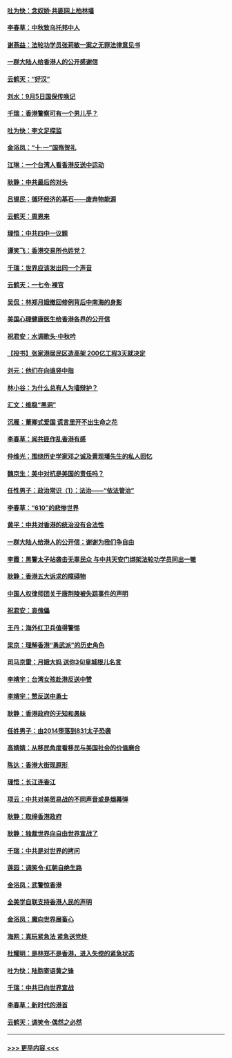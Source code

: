 #### [吐为快：念奴娇‧共匪网上柏林墙](../pages/nsc993/n11519122.md?t=09140301) 
#### [李春草：中秋致乌托邦中人](../pages/nsc993/n11518776.md?t=09140301) 
#### [谢燕益：法轮功学员张莉敏一案之无罪法律意见书](../pages/nsc993/n11517600.md?t=09140301) 
#### [一群大陆人给香港人的公开感谢信](../pages/nsc993/n11514797.md?t=09140301) 
#### [云鹤天：“好汉”](../pages/nsc993/n11513536.md?t=09140301) 
#### [刘水：9月5日国保传唤记](../pages/nsc993/n11513460.md?t=09140301) 
#### [千瑞：香港警察可有一个男儿乎？](../pages/nsc993/n11513109.md?t=09140301) 
#### [吐为快：李文足探监](../pages/nsc993/n11509622.md?t=09140301) 
#### [金浴凤：“十‧一”国殇贺礼](../pages/nsc993/n11509593.md?t=09140301) 
#### [江琳：一个台湾人看香港反送中运动](../pages/nsc993/n11509211.md?t=09140301) 
#### [耿静：中共最后的对头](../pages/nsc993/n11508308.md?t=09140301) 
#### [吕锡民：循环经济的基石——废弃物能源](../pages/nsc993/n11508212.md?t=09140301) 
#### [云鹤天：周恩来](../pages/nsc993/n11508055.md?t=09140301) 
#### [理悟：中共四中一议题](../pages/nsc993/n11507782.md?t=09140301) 
#### [谭笑飞：香港交易所也姓党？](../pages/nsc993/n11507753.md?t=09140301) 
#### [千瑞：世界应该发出同一个声音](../pages/nsc993/n11507290.md?t=09140301) 
#### [云鹤天：一七令‧裸官](../pages/nsc993/n11507177.md?t=09140301) 
#### [吴侃：林郑月娥撤回修例背后中南海的身影](../pages/nsc993/n11506876.md?t=09140301) 
#### [美国心理健康医生给香港各界的公开信](../pages/nsc993/n11506809.md?t=09140301) 
#### [祝君安：水调歌头‧中秋吟](../pages/nsc993/n11506758.md?t=09140301) 
#### [【投书】张家港居民区造高架 200亿工程3天就决定](../pages/nsc993/n11506682.md?t=09140301) 
#### [刘元：他们在向谁竖中指](../pages/nsc993/n11505384.md?t=09140301) 
#### [林小谷：为什么总有人为墙辩护？](../pages/nsc993/n11505226.md?t=09140301) 
#### [汇文：维稳“黑洞”](../pages/nsc993/n11504347.md?t=09140301) 
#### [沉雁：董卿式爱国 谎言里开不出生命之花](../pages/nsc993/n11503215.md?t=09140301) 
#### [李春草：闻共匪作乱香港有感](../pages/nsc993/n11503072.md?t=09140301) 
#### [仲维光：围绕历史学家邓之诚及黄现璠先生的私人回忆](../pages/nsc993/n11501330.md?t=09140301) 
#### [魏京生：美中对抗是美国的责任吗？](../pages/nsc993/n11500723.md?t=09140301) 
#### [任性男子：政治常识（1）：法治——“依法管治”](../pages/nsc993/n11500791.md?t=09140301) 
#### [李春草：“610”的悲惨世界](../pages/nsc993/n11501141.md?t=09140301) 
#### [黄平：中共对香港的统治没有合法性](../pages/nsc993/n11499473.md?t=09140301) 
#### [一群大陆人给港人的公开信：谢谢为我们争自由](../pages/nsc993/n11500402.md?t=09140301) 
#### [李霞：黑警太子站袭击无辜民众 与中共天安门绑架法轮功学员同出一辙](../pages/nsc993/n11499805.md?t=09140301) 
#### [耿静：香港五大诉求的障碍物](../pages/nsc993/n11497578.md?t=09140301) 
#### [中国人权律师团关于唐荆陵被失踪事件的声明](../pages/nsc993/n11500014.md?t=09140301) 
#### [祝君安：哀傀儡](../pages/nsc993/n11499776.md?t=09140301) 
#### [王丹：海外红卫兵值得警惕](../pages/nsc993/n11498138.md?t=09140301) 
#### [梁京：理解香港“勇武派”的历史角色](../pages/nsc993/n11498006.md?t=09140301) 
#### [司马京雷：月娥大妈  送你3句皇城根儿名言](../pages/nsc993/n11497885.md?t=09140301) 
#### [李靖宇：台湾女孩赴港反送中赞](../pages/nsc993/n11497721.md?t=09140301) 
#### [李靖宇：赞反送中勇士](../pages/nsc993/n11497452.md?t=09140301) 
#### [耿静：香港政府的无知和愚昧](../pages/nsc993/n11494238.md?t=09140301) 
#### [任姓男子：由2014堕落到831太子恐袭](../pages/nsc993/n11496683.md?t=09140301) 
#### [高婧婧：从移民角度看移民与美国社会的价值磨合](../pages/nsc993/n11495757.md?t=09140301) 
#### [陈达：香港大街现原形 ](../pages/nsc993/n11495441.md?t=09140301) 
#### [理悟：长江连香江](../pages/nsc993/n11495377.md?t=09140301) 
#### [项云：中共对美贸易战的不同声音或是烟幕弹](../pages/nsc993/n11494929.md?t=09140301) 
#### [耿静：取缔香港政府](../pages/nsc993/n11494218.md?t=09140301) 
#### [耿静：独裁世界向自由世界宣战了](../pages/nsc993/n11494190.md?t=09140301) 
#### [千瑞：中共是对世界的拷问](../pages/nsc993/n11493021.md?t=09140301) 
#### [莲园：调笑令‧红朝自绝生路](../pages/nsc993/n11493011.md?t=09140301) 
#### [金浴凤：武警惊香港](../pages/nsc993/n11492994.md?t=09140301) 
#### [全美学自联支持香港人民的声明](../pages/nsc993/n11492630.md?t=09140301) 
#### [金浴凤：魔向世界展畜心](../pages/nsc993/n11492599.md?t=09140301) 
#### [海网：真玩紧急法 紧急送党终 ](../pages/nsc993/n11492535.md?t=09140301) 
#### [杜耀明：是林郑不是香港，进入失控的紧急状态](../pages/nsc993/n11491420.md?t=09140301) 
#### [吐为快：陆胞寄语黄之锋](../pages/nsc993/n11491117.md?t=09140301) 
#### [千瑞：中共已向世界宣战](../pages/nsc993/n11490123.md?t=09140301) 
#### [李春草：新时代的港首](../pages/nsc993/n11489864.md?t=09140301) 
#### [云鹤天：调笑令·偶然之必然](../pages/nsc993/n11489701.md?t=09140301) 

----
#### [ >>> 更早内容 <<< ](../indexes/nsc993-earlier.md)
